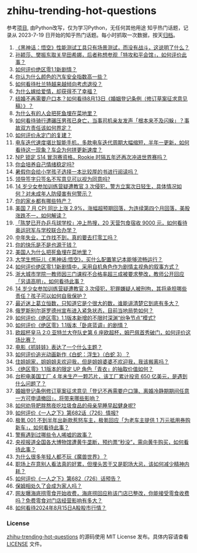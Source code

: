 # zhihu-trending-hot-questions
参考[项目](https://github.com/justjavac/zhihu-trending-hot-questions), 由Python改写，仅为学习Python，无任何其他用途
知乎热门话题，记录从 2023-7-19
日开始的知乎热门话题。每小时抓取一次数据，按天[归档](./data)。
<!-- BEGIN -->
<!-- 最后更新时间 2024-08-15 05:19:49.002761 -->
1. [《黑神话：悟空》性能测试工具只有场景测试，而没有战斗，这说明了什么？](https://www.zhihu.com/question/664180603)
1. [孙颖莎、樊振东取关早田希娜，后者称想参观「特攻和平会馆」，如何评价此事？](https://www.zhihu.com/question/664268941)
1. [如何评价绝区零1.1新剧情？](https://www.zhihu.com/question/664266565)
1. [你认为什么颜色的汽车安全指数高一些？](https://www.zhihu.com/question/647659233)
1. [如何看待杜兰特越来越倾向考虑退役？](https://www.zhihu.com/question/664167556)
1. [为什么嫁给爱情，却获得不了幸福？](https://www.zhihu.com/question/664260357)
1. [结婚不再需要户口本？如何看待8月13日《婚姻登记条例（修订草案征求意见稿）》？](https://www.zhihu.com/question/664301649)
1. [为什么有的人会把死鱼埋在菜地里？](https://www.zhihu.com/question/664000118)
1. [如何看待骑行遭碾压男孩已身亡，当事司机亲友发声「根本来不及闪躲」？事故双方责任该如何界定？](https://www.zhihu.com/question/664201157)
1. [如何评价永定门的复建？](https://www.zhihu.com/question/663153481)
1. [电车迭代速度堪比智能手机，多款电车迭代周期大幅缩短，半年一更新，如何看待这一现象？车企为何拼更新速度？](https://www.zhihu.com/question/664278914)
1. [NIP 锁定 S14 冒泡赛资格，Rookie 时隔五年还再次冲进世界赛吗？](https://www.zhihu.com/question/664170844)
1. [你会培养自己情绪稳定吗?](https://www.zhihu.com/question/664108789)
1. [暑假你会给小学孩子选择一本比较厚的书进行阅读吗？](https://www.zhihu.com/question/660702584)
1. [领导签字只签名不写意见可以视为同意吗?](https://www.zhihu.com/question/660170567)
1. [14 岁少女参加训练营疑遭教官 3 次侵犯，警方立案次日轻生，具体情况如何？对未成年人防侵害有何警示？](https://www.zhihu.com/question/664242981)
1. [你的家乡都有哪些特产？](https://www.zhihu.com/question/491627702)
1. [美国 7 月 CPI 同比上涨 2.9%，涨幅超预期回落，为连续第四个月回落，美股涨跌不一，如何解读？](https://www.zhihu.com/question/664299991)
1. [「陈梦已开办乒乓球学校」冲上热搜，20 天营包食宿收 9000 元，如何看待奥运冠军与学校联合办学？](https://www.zhihu.com/question/664246867)
1. [中年失业，工作找不到，真的要去打零工吗？](https://www.zhihu.com/question/659125052)
1. [你的快乐是不是也源于钱？](https://www.zhihu.com/question/663965040)
1. [美国人为什么把死鱼埋在菜地里？](https://www.zhihu.com/question/664000118)
1. [大学生想玩儿《黑神话:悟空》，买什么配置笔记本能够流畅运行？](https://www.zhihu.com/question/664277713)
1. [如何评价绝区零1.1新剧情中，采用自机角色作为剧情主视角的叙事方式？](https://www.zhihu.com/question/664335072)
1. [浙大城市学院一教师因三门课程不合格率超三成被要求整改，教师公开回应「另请高明」，如何看待此事？](https://www.zhihu.com/question/664245251)
1. [14 岁少女参加训练营疑遭教官 3 次侵犯，犯罪嫌疑人被刑拘，其将承担哪些责任？孩子可以如何自我保护？](https://www.zhihu.com/question/664266273)
1. [最近迷上葛立恒数，只知道它是个很大的数，谁能讲清楚它到底有多大？](https://www.zhihu.com/question/436083856)
1. [俄罗斯别尔哥罗德州宣布进入紧急状态，目前当地局势如何？](https://www.zhihu.com/question/664262542)
1. [如何评价《绝区零》1.1版本新增的不限时深渊“纷争节点”模式?](https://www.zhihu.com/question/664255340)
1. [如何评价《绝区零》1.1版本「卧底蓝调」的剧情？](https://www.zhihu.com/question/664256585)
1. [欧超杯皇马 2:0 亚特兰大夺队史第 6 座欧超杯，姆巴佩首秀破门，如何评价这场比赛？](https://www.zhihu.com/question/664323100)
1. [电影《抓娃娃》表达了一个什么主题？](https://www.zhihu.com/question/661646782)
1. [如何评价追光动画新作《白蛇：浮生》（白蛇 3）？](https://www.zhihu.com/question/663604797)
1. [住姐姐家，姐姐姐夫欢迎我，但是姐姐婆婆不欢迎我，我该搬离吗？](https://www.zhihu.com/question/664035995)
1. [《绝区零》1.1版本的限定 UP 角色「青衣」的抽取价值如何？](https://www.zhihu.com/question/664266657)
1. [台积电美国工厂 4 年未生产一颗芯片，该工厂累计投资 650 亿美元，是遇到什么问题了？](https://www.zhihu.com/question/664245296)
1. [婚姻登记条例修订草案征求意见「登记不再需要户口簿、离婚冷静期期间任意一方可申请撤回」，将带来哪些影响？](https://www.zhihu.com/question/664302020)
1. [如何劝导肥胖熬夜吃垃圾食品的母亲早睡早起健身呢?](https://www.zhihu.com/question/663271122)
1. [如何评价《一人之下》第682话（726）情报?](https://www.zhihu.com/question/664262809)
1. [极氪 001 不到半年出新款惹怒车主，极氪回应「为老车主提供 1 万元抵用券购新车」，如何看待此事？](https://www.zhihu.com/question/664290687)
1. [警察遇到过哪些令人唏嘘的故事？](https://www.zhihu.com/question/509821903)
1. [央视报道全国各大博物馆遭黄牛垄断，预约票“秒没”，需向黄牛购买，如何看待此事？](https://www.zhihu.com/question/664169684)
1. [为什么很多年轻人都不玩《魔兽世界》？](https://www.zhihu.com/question/663969712)
1. [职场上在意别人看法真的好累，但埋头苦干又是职场大忌，该如何减少精神内耗？](https://www.zhihu.com/question/662639734)
1. [如何评价《一人之下》第682（726）话预告？](https://www.zhihu.com/question/664263866)
1. [保姆相处久了会成为家人吗？](https://www.zhihu.com/question/388075832)
1. [网友曝海底捞零食开始收费，海底捞回应称该门店已整改，你能接受零食收费吗？免费零食对门店经营影响有多大？](https://www.zhihu.com/question/664267518)
1. [如何看待2024年8月15日A股股市行情？](https://www.zhihu.com/question/664256733)
<!-- END -->
### License
[zhihu-trending-hot-questions](https://github.com/yaogengzhu/zhihu-trending-hot-questions)
的源码使用 MIT License 发布。具体内容请查看 [LICENSE](./LICENSE) 文件。

